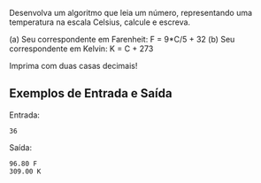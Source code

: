 Desenvolva um algoritmo que leia um número, representando uma temperatura na escala Celsius, calcule e escreva.

(a) Seu correspondente em Farenheit: F = 9*C/5 + 32
(b) Seu correspondente em Kelvin: K = C + 273

Imprima com duas casas decimais!

## Exemplos de Entrada e Saída

Entrada:

```
36
```

Saída:

```
96.80 F 
309.00 K
```